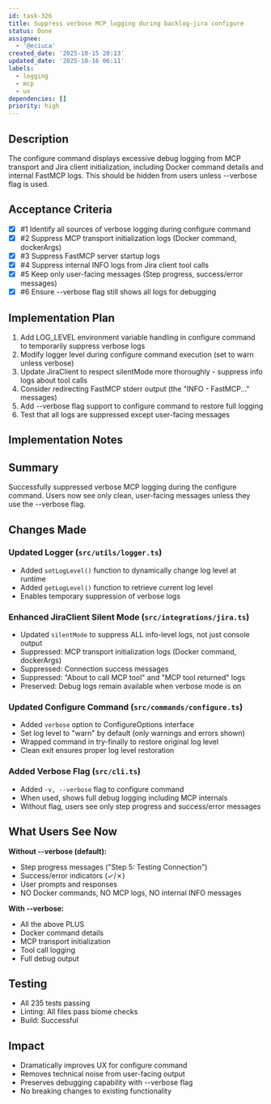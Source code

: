 ```yaml
---
id: task-326
title: Suppress verbose MCP logging during backlog-jira configure
status: Done
assignee:
  - '@eciuca'
created_date: '2025-10-15 20:13'
updated_date: '2025-10-16 06:11'
labels:
  - logging
  - mcp
  - ux
dependencies: []
priority: high
---
```


## Description

<!-- SECTION:DESCRIPTION:BEGIN -->
The configure command displays excessive debug logging from MCP transport and Jira client initialization, including Docker command details and internal FastMCP logs. This should be hidden from users unless --verbose flag is used.
<!-- SECTION:DESCRIPTION:END -->

## Acceptance Criteria
<!-- AC:BEGIN -->
- [x] #1 Identify all sources of verbose logging during configure command
- [x] #2 Suppress MCP transport initialization logs (Docker command, dockerArgs)
- [x] #3 Suppress FastMCP server startup logs
- [x] #4 Suppress internal INFO logs from Jira client tool calls
- [x] #5 Keep only user-facing messages (Step progress, success/error messages)
- [x] #6 Ensure --verbose flag still shows all logs for debugging
<!-- AC:END -->

## Implementation Plan

<!-- SECTION:PLAN:BEGIN -->
1. Add LOG_LEVEL environment variable handling in configure command to temporarily suppress verbose logs
2. Modify logger level during configure command execution (set to warn unless verbose)
3. Update JiraClient to respect silentMode more thoroughly - suppress info logs about tool calls
4. Consider redirecting FastMCP stderr output (the "INFO - FastMCP..." messages)
5. Add --verbose flag support to configure command to restore full logging
6. Test that all logs are suppressed except user-facing messages
<!-- SECTION:PLAN:END -->

## Implementation Notes

<!-- SECTION:NOTES:BEGIN -->
## Summary
Successfully suppressed verbose MCP logging during the configure command. Users now see only clean, user-facing messages unless they use the --verbose flag.

## Changes Made

### Updated Logger (`src/utils/logger.ts`)
- Added `setLogLevel()` function to dynamically change log level at runtime
- Added `getLogLevel()` function to retrieve current log level
- Enables temporary suppression of verbose logs

### Enhanced JiraClient Silent Mode (`src/integrations/jira.ts`)
- Updated `silentMode` to suppress ALL info-level logs, not just console output
- Suppressed: MCP transport initialization logs (Docker command, dockerArgs)
- Suppressed: Connection success messages
- Suppressed: "About to call MCP tool" and "MCP tool returned" logs
- Preserved: Debug logs remain available when verbose mode is on

### Updated Configure Command (`src/commands/configure.ts`)
- Added `verbose` option to ConfigureOptions interface
- Set log level to "warn" by default (only warnings and errors shown)
- Wrapped command in try-finally to restore original log level
- Clean exit ensures proper log level restoration

### Added Verbose Flag (`src/cli.ts`)
- Added `-v, --verbose` flag to configure command
- When used, shows full debug logging including MCP internals
- Without flag, users see only step progress and success/error messages

## What Users See Now

**Without --verbose (default):**
- Step progress messages ("Step 5: Testing Connection")
- Success/error indicators (✓/✗)
- User prompts and responses
- NO Docker commands, NO MCP logs, NO internal INFO messages

**With --verbose:**
- All the above PLUS
- Docker command details
- MCP transport initialization
- Tool call logging
- Full debug output

## Testing
- All 235 tests passing
- Linting: All files pass biome checks
- Build: Successful

## Impact
- Dramatically improves UX for configure command
- Removes technical noise from user-facing output
- Preserves debugging capability with --verbose flag
- No breaking changes to existing functionality
<!-- SECTION:NOTES:END -->
